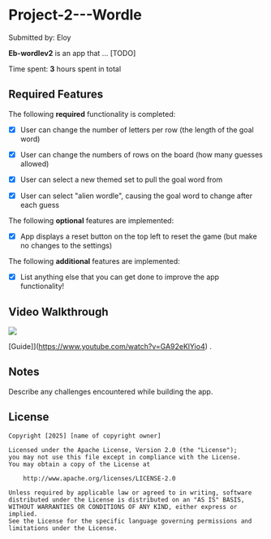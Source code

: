 # Project-2---Wordle

Submitted by: Eloy 

**Eb-wordlev2** is an app that ... [TODO] 

Time spent: **3** hours spent in total

## Required Features

The following **required** functionality is completed:

- [X] User can change the number of letters per row (the length of the goal word)
- [X] User can change the numbers of rows on the board (how many guesses allowed)
- [X] User can select a new themed set to pull the goal word from
- [X] User can select "alien wordle", causing the goal word to change after each guess


The following **optional** features are implemented:

- [X] App displays a reset button on the top left to reset the game (but make no changes to the settings)

The following **additional** features are implemented:

- [X] List anything else that you can get done to improve the app functionality!

## Video Walkthrough

<div>
    <a href="https://www.loom.com/share/7f76f1db22584f20853d5dab79d9de21">
    <a href="https://www.loom.com/share/7f76f1db22584f20853d5dab79d9de21">
      <img style="max-width:300px;" src="https://cdn.loom.com/sessions/thumbnails/7f76f1db22584f20853d5dab79d9de21-ca361e2f49abd5ea-full-play.gif">
    </a>
  </div>

[Guide]](https://www.youtube.com/watch?v=GA92eKlYio4) .

## Notes

Describe any challenges encountered while building the app.

## License

    Copyright [2025] [name of copyright owner]

    Licensed under the Apache License, Version 2.0 (the "License");
    you may not use this file except in compliance with the License.
    You may obtain a copy of the License at

        http://www.apache.org/licenses/LICENSE-2.0

    Unless required by applicable law or agreed to in writing, software
    distributed under the License is distributed on an "AS IS" BASIS,
    WITHOUT WARRANTIES OR CONDITIONS OF ANY KIND, either express or implied.
    See the License for the specific language governing permissions and
    limitations under the License.
